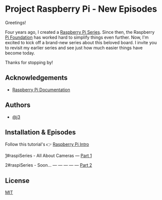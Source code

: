 

# Project Raspberry Pi - New Episodes

Greetings!

Four years ago, I created a [Raspberry Pi Series](https://github.com/giljr/raspiSerie). Since then, the Raspberry [Pi Foundation](https://www.raspberrypi.com/) has worked hard to simplify things even further. Now, I'm excited to kick off a brand-new series about this beloved board. I invite you to revisit my earlier series and see just how much easier things have become today.

Thanks for stopping by!


## Acknowledgements

 - [Raspberry Pi Documentation](https://www.raspberrypi.com/documentation/)

## Authors

- [@j3](https://github.com/giljr)


## Installation & Episodes

Follow this tutorial's 👉 [Raspberry Pi Intro](https://medium.com/jungletronics/raspberry-pi-intro-92c596aab1d0)

[1](Episode_1/)#raspiSeries -  All About Cameras —      [Part 1](https://medium.com/jungletronics/raspberry-pi-camera-module-82b04023fcf5)

2#raspiSeries - Soon...  — — — — —   [Part 2](#TODO)
    
## License

[MIT](https://choosealicense.com/licenses/mit/)



